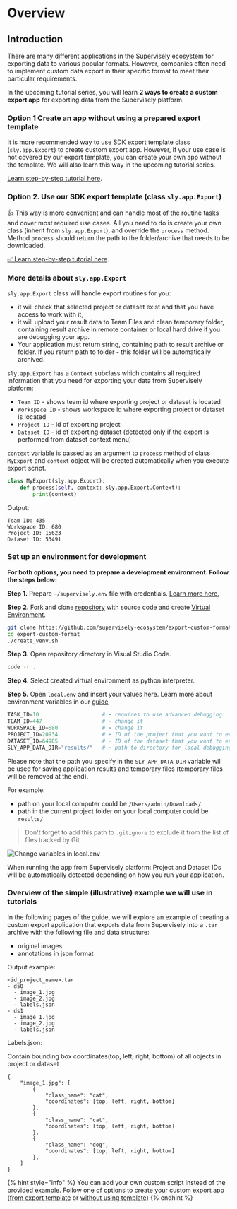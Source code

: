 # Overview

## Introduction

There are many different applications in the Supervisely ecosystem for exporting data to various popular formats. However, companies often need to implement custom data export in their specific format to meet their particular requirements. 

In the upcoming tutorial series, you will learn **2 ways to create a custom export app** for exporting data from the Supervisely platform.

### Option 1  Create an app without using a prepared export template

It is more recommended way to use SDK export template class (`sly.app.Export`) to create custom export app.
However, if your use case is not covered by our export template, you can create your own app without the template. 
We will also learn this way in the upcoming tutorial series.

[Learn step-by-step tutorial here](./create-export-app-without-template.md).

### Option 2. Use our SDK export template (class `sly.app.Export`)

👍 This way is more convenient and can handle most of the routine tasks and cover most required use cases. All you need to do is create your own class (inherit from `sly.app.Export`), and override the `process` method. 
Method `process` should return the path to the folder/archive that needs to be downloaded.

[✅ Learn step-by-step tutorial here](./create-export-app-from-template.md).

### More details about `sly.app.Export`

`sly.app.Export` class will handle export routines for you:

- it will check that selected project or dataset exist and that you have access to work with it,
- it will upload your result data to Team Files and clean temporary folder, containing result archive in remote container or local hard drive if you are debugging your app. 
- Your application must return string, containing path to result archive or folder. If you return path to folder - this folder will be automatically archived.

`sly.app.Export` has a `Context` subclass which contains all required information that you need for exporting your data from Supervisely platform:

- `Team ID` - shows team id where exporting project or dataset is located
- `Workspace ID` - shows workspace id where exporting project or dataset is located
- `Project ID` - id of exporting project
- `Dataset ID` - id of exporting dataset (detected only if the export is performed from dataset context menu)

`context` variable is passed as an argument to `process` method of class `MyExport` and `context` object will be created automatically when you execute export script.

```python
class MyExport(sly.app.Export):
    def process(self, context: sly.app.Export.Context):
        print(context)
```

Output:

```text
Team ID: 435
Workspace ID: 680
Project ID: 15623
Dataset ID: 53491
```


### Set up an environment for development

**For both options, you need to prepare a development environment. Follow the steps below:**

**Step 1.** Prepare `~/supervisely.env` file with credentials. [Learn more here.](../../../getting-started/basics-of-authentication.md#how-to-use-in-python)

**Step 2.** Fork and clone [repository](https://github.com/supervisely-ecosystem/export-custom-format) with source code and create [Virtual Environment](https://docs.python.org/3/library/venv.html).

```bash
git clone https://github.com/supervisely-ecosystem/export-custom-format
cd export-custom-format
./create_venv.sh
```

**Step 3.** Open repository directory in Visual Studio Code.

```bash
code -r .
```

**Step 4.** Select created virtual environment as python interpreter.

**Step 5.** Open `local.env` and insert your values here. Learn more about environment variables in our [guide](../../../getting-started/environment-variables.md)

```python
TASK_ID=10                    # ⬅️ requires to use advanced debugging
TEAM_ID=447                   # ⬅️ change it
WORKSPACE_ID=680              # ⬅️ change it
PROJECT_ID=20934              # ⬅️ ID of the project that you want to export
DATASET_ID=64985              # ⬅️ ID of the dataset that you want to export (leave empty if you want to export whole project)
SLY_APP_DATA_DIR="results/"   # ⬅️ path to directory for local debugging
```

Please note that the path you specify in the `SLY_APP_DATA_DIR` variable will be used for saving application results and temporary files (temporary files will be removed at the end).

For example:
- path on your local computer could be `/Users/admin/Downloads/`
- path in the current project folder on your local computer could be `results/`

> Don't forget to add this path to `.gitignore` to exclude it from the list of files tracked by Git.

![Change variables in local.env](https://user-images.githubusercontent.com/79905215/236182190-3438d72e-919f-4a8f-9544-a105e8441a5a.gif)

When running the app from Supervisely platform: Project and Dataset IDs will be automatically detected depending on how you run your application.


### Overview of the simple (illustrative) example we will use in tutorials

In the following pages of the guide, we will explore an example of creating a custom export application that exports data from Supervisely into a `.tar` archive with the following file and data structure:

- original images
- annotations in json format

Output example:

```text
<id_project_name>.tar
- ds0
  - image_1.jpg
  - image_2.jpg
  - labels.json
- ds1
  - image_1.jpg
  - image_2.jpg
  - labels.json
```

Labels.json:

Contain bounding box coordinates(top, left, right, bottom) of all objects in project or dataset

```text
{
    "image_1.jpg": [
        {
            "class_name": "cat",
            "coordinates": [top, left, right, bottom]
        },
        {
            "class_name": "cat",
            "coordinates": [top, left, right, bottom]
        },
        {
            "class_name": "dog",
            "coordinates": [top, left, right, bottom]
        },
    ]
}

```

{% hint style="info" %}
You can add your own custom script instead of the provided example. Follow one of options to create your custom export app ([from export template](./create-export-app-from-template.md) or [without using template](./create-export-app-without-template.md))
{% endhint %}